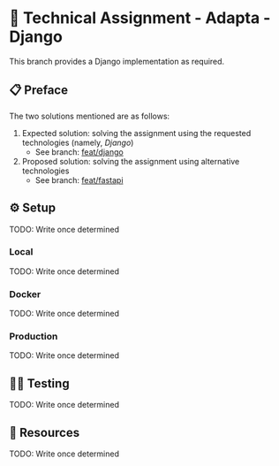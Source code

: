# 🚀 Technical Assignment - Adapta - Django
This branch provides a Django implementation as required.

## 📋 Preface
The two solutions mentioned are as follows:
1. Expected solution: solving the assignment using the requested technologies (namely, *Django*)
   - See branch: [feat/django](https://github.com/str00bs/TA_Adapta/tree/feat/django)
2. Proposed solution: solving the assignment using alternative technologies
   - See branch: [feat/fastapi](https://github.com/str00bs/TA_Adapta/tree/feat/fastapi)

## ⚙️ Setup
TODO: Write once determined
### Local
TODO: Write once determined
### Docker
TODO: Write once determined
### Production
TODO: Write once determined

## 🧑‍🔬 Testing
TODO: Write once determined

## 🧰 Resources
TODO: Write once determined